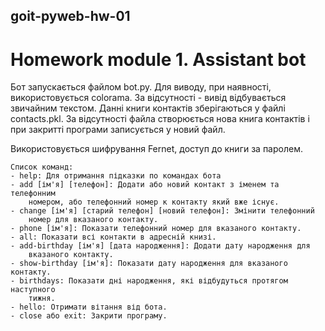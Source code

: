 ## goit-pyweb-hw-01
# Homework module 1. Assistant bot

Бот запускається файлом bot.py. Для виводу, при наявності, використовується
colorama. За відсутності - вивід відбувається звичайним текстом. Данні
книги контактів зберігаються у файлі contacts.pkl. За відсутності файла 
створюється нова книга контактів і при закритті програми записується у новий
файл. 

Використовується шифрування Fernet, доступ до книги за паролем.

    Список команд:
    - help: Для отримання підказки по командах бота
    - add [ім'я] [телефон]: Додати або новий контакт з іменем та телефонним 
        номером, або телефонний номер к контакту який вже існує.
    - change [ім'я] [старий телефон] [новий телефон]: Змінити телефонний 
        номер для вказаного контакту.
    - phone [ім'я]: Показати телефонний номер для вказаного контакту.
    - all: Показати всі контакти в адресній книзі.
    - add-birthday [ім'я] [дата народження]: Додати дату народження для 
        вказаного контакту.
    - show-birthday [ім'я]: Показати дату народження для вказаного контакту.
    - birthdays: Показати дні народження, які відбудуться протягом наступного 
        тижня.
    - hello: Отримати вітання від бота.
    - close або exit: Закрити програму.
    